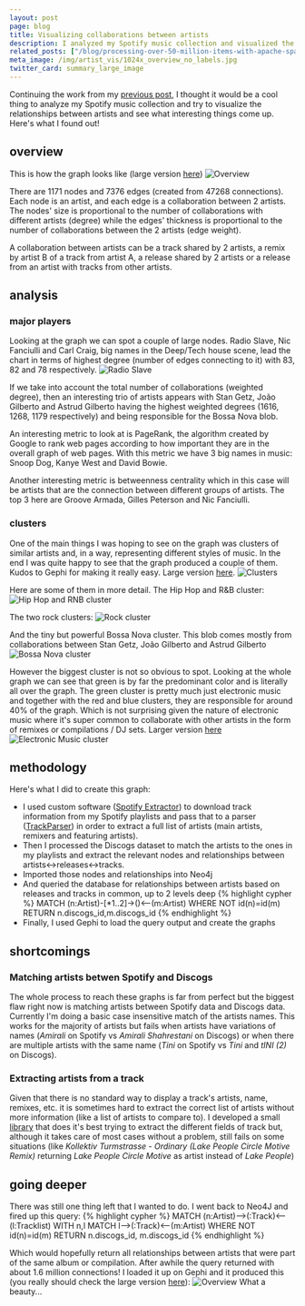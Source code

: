 ```yaml
---
layout: post
page: blog
title: Visualizing collaborations between artists
description: I analyzed my Spotify music collection and visualized the relationships between artists to see what interesting things come up.
related_posts: ["/blog/processing-over-50-million-items-with-apache-spark"]
meta_image: /img/artist_vis/1024x_overview_no_labels.jpg
twitter_card: summary_large_image
---
```


Continuing the work from my [previous post](/blog/processing-over-50-million-items-with-apache-spark/), I thought it would be a cool thing to analyze my Spotify music collection and try to visualize the relationships between artists and see what interesting things come up. Here's what I found out!

overview
--------
This is how the graph looks like (large version [here](/img/artist_vis/overview.png))
<img class="pure-img" src="/img/artist_vis/1024x_overview.jpg" alt="Overview" title="Overview">

There are 1171 nodes and 7376 edges (created from 47268 connections). Each node is an artist, and each edge is a collaboration between 2 artists. The nodes' size is proportional to the number of collaborations with different artists (degree) while the edges' thickness is proportional to the number of collaborations between the 2 artists (edge weight).

A collaboration between artists can be a track shared by 2 artists, a remix by artist B of a track from artist A, a release shared by 2 artists or a release from an artist with tracks from other artists.

analysis
--------

### major players
Looking at the graph we can spot a couple of large nodes. Radio Slave, Nic Fanciulli and Carl Craig, big names in the Deep/Tech house scene, lead the chart in terms of highest degree (number of edges connecting to it) with 83, 82 and 78 respectively.
<img class="pure-img" src="/img/artist_vis/1024x_radioslave_edges.jpg" alt="Radio Slave" title="Radio Slave">

If we take into account the total number of collaborations (weighted degree), then an interesting trio of artists appears with Stan Getz, João Gilberto and Astrud Gilberto having the highest weighted degrees (1616, 1268, 1179 respectively) and being responsible for the Bossa Nova blob.

An interesting metric to look at is PageRank, the algorithm created by Google to rank web pages according to how important they are in the overall graph of web pages. With this metric we have 3 big names in music: Snoop Dog, Kanye West and David Bowie.

Another interesting metric is betweenness centrality which in this case will be artists that are the connection between different groups of artists. The top 3 here are Groove Armada, Gilles Peterson and Nic Fanciulli.

### clusters
One of the main things I was hoping to see on the graph was clusters of similar artists and, in a way, representing different styles of music. In the end I was quite happy to see that the graph produced a couple of them. Kudos to Gephi for making it really easy. Large version [here](/img/artist_vis/clusters.png).
<img class="pure-img" src="/img/artist_vis/1024x_clusters.jpg" alt="Clusters" title="Clusters">

Here are some of them in more detail. The Hip Hop and R&B cluster:
<img class="pure-img" src="/img/artist_vis/1024x_cluster_rnb_hiphop.jpg" alt="Hip Hop and RNB cluster" title="Hip Hop and RNB cluster">

The two rock clusters:
<img class="pure-img" src="/img/artist_vis/1024x_cluster_rock.jpg" alt="Rock cluster" title="Rock cluster">

And the tiny but powerful Bossa Nova cluster. This blob comes mostly from collaborations between Stan Getz, João Gilberto and Astrud Gilberto
<img class="pure-img" src="/img/artist_vis/1024x_cluster_bossa_nova.jpg" alt="Bossa Nova cluster" title="Bossa Nova cluster">

However the biggest cluster is not so obvious to spot. Looking at the whole graph we can see that green is by far the predominant color and is literally all over the graph. The green cluster is pretty much just electronic music and together with the red and blue clusters, they are responsible for around 40% of the graph. Which is not surprising given the nature of electronic music where it's super common to collaborate with other artists in the form of remixes or compilations / DJ sets. Larger version [here](/img/artist_vis/cluster_electronic_music.png)
<img class="pure-img" src="/img/artist_vis/1024x_cluster_electronic_music.jpg" alt="Electronic Music cluster" title="Electronic Music cluster">

methodology
-----------
Here's what I did to create this graph:

- I used custom software ([Spotify Extractor](https://github.com/alexquintino/spotify-extractor)) to download track information from my Spotify playlists and pass that to a parser ([TrackParser](https://github.com/alexquintino/track_parser)) in order to extract a full list of artists (main artists, remixers and featuring artists).
- Then I processed the Discogs dataset to match the artists to the ones in my playlists and extract the relevant nodes and relationships between artists<->releases<->tracks.
- Imported those nodes and relationships into Neo4j
- And queried the database for relationships between artists based on releases and tracks in common, up to 2 levels deep
{% highlight cypher %}
MATCH (n:Artist)-[*1..2]->()<--(m:Artist) WHERE NOT id(n)=id(m) RETURN n.discogs_id,m.discogs_id
{% endhighlight %}
- Finally, I used Gephi to load the query output and create the graphs

shortcomings
------------

### Matching artists betwen Spotify and Discogs
The whole process to reach these graphs is far from perfect but the biggest flaw right now is matching artists between Spotify data and Discogs data. Currently I'm doing a basic case insensitive match of the artists names. This works for the majority of artists but fails when artists have variations of names (*Amirali* on Spotify vs *Amirali Shahrestani* on Discogs) or when there are multiple artists with the same name (*Tini* on Spotify vs *Tini* and *tINI (2)* on Discogs).

### Extracting artists from a track
Given that there is no standard way to display a track's artists, name, remixes, etc. it is sometimes hard to extract the correct list of artists without more information (like a list of artists to compare to). I developed a small [library](https://github.com/alexquintino/track_parser) that does it's best trying to extract the different fields of track but, although it takes care of most cases without a problem, still fails on some situations (like *Kollektiv Turmstrasse - Ordinary (Lake People Circle Motive Remix)* returning *Lake People Circle Motive* as artist instead of *Lake People*)


going deeper
------------
There was still one thing left that I wanted to do. I went back to Neo4J and fired up this query:
{% highlight cypher %}
MATCH (n:Artist)-->(:Track)<--(l:Tracklist) WITH n,l MATCH l-->(:Track)<--(m:Artist) WHERE NOT id(n)=id(m) RETURN n.discogs_id, m.discogs_id
{% endhighlight %}

Which would hopefully return all relationships between artists that were part of the same album or compilation.
After awhile the query returned with about 1.6 million connections! I loaded it up on Gephi and it produced this (you really should check the large version [here](/img/artist_vis/overview_tracklist_common.png)):
<img class="pure-img" src="/img/artist_vis/1024x_overview_tracklist_common.jpg" alt="Overview" title="Overview">
What a beauty...
